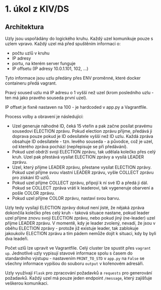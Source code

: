 # 1. úkol z KIV/DS

## Architektura

Uzly jsou uspořádány do logického kruhu. Každý uzel komunikuje pouze s uzlem vpravo. Každý uzel má před spuštěním informaci o:
* počtu uzlů v kruhu
* IP adresy
* portu, na kterém server funguje
* IP offsetu (IP adresy 10.0.1.101, 102, ...)

Tyto informace jsou uzlu předány přes ENV proměnné, které docker containeru předá vagrant.

Pravý soused uzlu má IP adresu o 1 vyšší než uzel (krom posledního uzlu - ten má jako pravého souseda první uzel).

IP offset je fixně nastaven na 100 - je hardcoded v app.py a Vagrantfile.

Process volby a obravení je následující:
* Uzel generuje náhodné ID, čeká 15 vteřin a pak začne posílat pravému sousedovi ELECTION zprávu.
Pokud election zprávu přijme, předává ji doprava pouze pokud je ID odesílatele vyšší než ID uzlu. Každá zpráva obsahuje ID odesílatele - tzn. levého souseda - 
a původce, což je uzel, od kterého zpráva pochází (nepřepisuje se při předávání).
* Pokud uzel obdrží svoji ELECTION zprávu, tak udělala kolečko přes celý kruh. Uzel pak přestává vysílat ELECTION zprávy a vysílá LEADER zprávu.
* Uzel, který přijme LEADER zprávu, přestane vysílat ELECTION zprávy. Pokud uzel přijme svou vlastní LEADER zprávu, vyšle COLLECT zprávu pro získání ID uzlů.
* Pokud uzel přijme COLLECT zprávu, připojí k ní své ID a předá ji dál. Pokud se COLLECT zpráva vrátí k leaderovi, tak vygeneruje obarvení a pošle COLOR zprávu.
* Pokud uzel přijme COLOR zprávu, nastaví svou barvu.

Uzly tedy vysílají ELECTION zprávy dokud není jisté, že nějaká zpráva dokončila kolečko přes celý kruh - taková situace nastane, pokud leader uzel přijme znovu
svoji ELECTION zprávu, nebo pokud jiný (ne-leader) uzel přijme LEADER zprávu. V momentě, kdy je leader zvolený, nevadí, že jsou v oběhu ELECTION zprávy - protože
již existuje leader, tak zablokuje jakoukoliv ELECTION zprávu a tím pádem nemůže dojít k situaci, kdy by byli dva leadeři.

Počet uzlů lze upravit ve Vagrantfile. Celý cluster lze spustit přes <code>vagrant up</code>.
Jednotlivé uzly vypisují stavové informace spolu s časem do standardního výstupu - nastavením <code>PRINT_TO_STD</code> v <code>app.py</code>
na <code>False</code> se všechny informace vypíšou do souboru <code>output</code> v kořenovém adresáři.

Uzly využívají <code>Flask</code> pro zpracování požadavků a <code>requests</code> pro generování požadavků.
Každý uzel má pouze jeden endpoint <code>/message</code>, který zajišťuje veškerou komunikaci.
